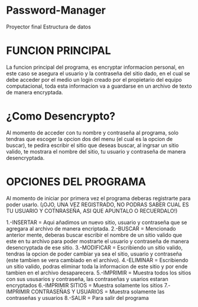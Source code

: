 # Password-Manager
Proyector final Estructura de datos 

# FUNCION PRINCIPAL
La funcion principal del programa, es encryptar informacion personal, en este caso se asegura el usuario y la contraseña del sitio dado, en el cual se debe acceder por el medio un login creado por el propietario del equipo computacional, toda esta informacion va a guardarse en un archivo de texto de manera encryptada.

# ¿Como Desencrypto?
Al momento de acceder con tu nombre y contraseña al programa, solo tendras que escoger la opcion dos del menu (el cual es la opcion de buscar), te pedira escribir el sitio que deseas buscar, al ingrsar un sitio valido, te mostrara el nombre del sitio, tu usuario y contraseña de manera desencryptada.

# OPCIONES DEL PROGRAMA
Al momento de iniciar por primera vez el programa deberas registrarte para poder usarlo. (¡OJO, UNA VEZ REGISTRADO, NO PODRAS SABER CUAL ES TU USUARIO Y COTNRASEÑA, ASI QUE APUNTALO O RECUERDALO!)

1.-INSERTAR = Aqui añadimos un nuevo sitio, usuario y contraseña que se agregara al archivo de manera encriptada.
2.-BUSCAR = Mencionado anterior mente, deberas buscar escribir el nombre de un sitio valido que este en tu archivo para poder mostrarte el usuario y contraseña de manera desencryptada de ese sitio.
3.-MODIFICAR = Escribiendo un sitio valido, tendras la opcion de poder cambiar ya sea el sitio, usuario y contraseña (este tambien se vera cambiado en el archivo). 
4.-ELIMINAR = Escribiendo un sitio valido, podras eliminar toda la informacion de este sitio y por ende tambien en el archivo desaparecera.
5.-IMPRIMIR = Muestra todos los sitios con sus ususarios y contraseña, las contraseñas y usarios estaran encryptados
6.-IMPRIMIR SITIOS = Muestra solamente los sitios
7.-IMPRIMIR CONTRASEÑAS Y USUARIOS = Muestra solamente las contraseñas y usuarios
8.-SALIR = Para salir del programa
